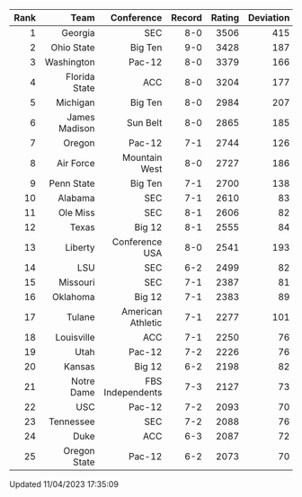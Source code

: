 | Rank  | Team                 | Conference           | Record   | Rating | Deviation |
| ---:  | ---:                 | ---:                 | ---:     | ---:   | ---:      |
| 1     | Georgia              | SEC                  | 8-0      | 3506   | 415       |
| 2     | Ohio State           | Big Ten              | 9-0      | 3428   | 187       |
| 3     | Washington           | Pac-12               | 8-0      | 3379   | 166       |
| 4     | Florida State        | ACC                  | 8-0      | 3204   | 177       |
| 5     | Michigan             | Big Ten              | 8-0      | 2984   | 207       |
| 6     | James Madison        | Sun Belt             | 8-0      | 2865   | 185       |
| 7     | Oregon               | Pac-12               | 7-1      | 2744   | 126       |
| 8     | Air Force            | Mountain West        | 8-0      | 2727   | 186       |
| 9     | Penn State           | Big Ten              | 7-1      | 2700   | 138       |
| 10    | Alabama              | SEC                  | 7-1      | 2610   | 83        |
| 11    | Ole Miss             | SEC                  | 8-1      | 2606   | 82        |
| 12    | Texas                | Big 12               | 8-1      | 2555   | 84        |
| 13    | Liberty              | Conference USA       | 8-0      | 2541   | 193       |
| 14    | LSU                  | SEC                  | 6-2      | 2499   | 82        |
| 15    | Missouri             | SEC                  | 7-1      | 2387   | 81        |
| 16    | Oklahoma             | Big 12               | 7-1      | 2383   | 89        |
| 17    | Tulane               | American Athletic    | 7-1      | 2277   | 101       |
| 18    | Louisville           | ACC                  | 7-1      | 2250   | 76        |
| 19    | Utah                 | Pac-12               | 7-2      | 2226   | 76        |
| 20    | Kansas               | Big 12               | 6-2      | 2198   | 82        |
| 21    | Notre Dame           | FBS Independents     | 7-3      | 2127   | 73        |
| 22    | USC                  | Pac-12               | 7-2      | 2093   | 70        |
| 23    | Tennessee            | SEC                  | 7-2      | 2088   | 76        |
| 24    | Duke                 | ACC                  | 6-3      | 2087   | 72        |
| 25    | Oregon State         | Pac-12               | 6-2      | 2073   | 70        |

Updated 11/04/2023 17:35:09
